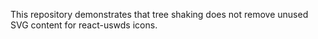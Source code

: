 This repository demonstrates that tree shaking does not remove unused SVG content for react-uswds icons.
